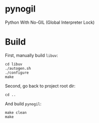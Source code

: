 # pynogil

Python With No-GIL (Global Interpreter Lock)

# Build

First, manually build `libuv`:
```
cd libuv
./autogen.sh
./configure
make
```

Second, go back to project root dir:
```
cd ..
```

And build `pynogil`:
```
make clean
make
```
